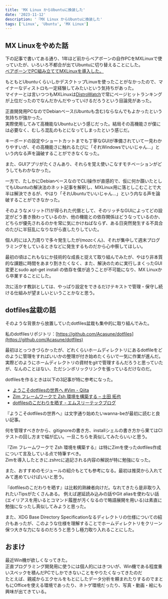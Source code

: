 ```yaml
---
title: 'MX Linux からUbuntuに換装した'
date: '2023-11-12'
description: '『MX Linux からUbuntuに換装した'
tags: ['Linux', 'Ubuntu', 'MX Linux']
---
```

## MX Linuxをやめた話
下の記事で書いてある通り、1年ほど前からベアボーンの自作PCをMXLinuxで使っていたが、いろいろ不都合が出てUbuntuに切り替えることにした。  
[ベアボーンでPC組み立ててMXLinuxを導入した。](https://acasu.net/2023-02-04)

もともとUbuntuくらいしかデスクトップLinuxを使ったことがなかったので、マイナーなディストロも一定経験してみたいという気持ちがあった。  
マイナーとは言いつつもMXLinuxは[DistroWatch](https://distrowatch.com/)で常にページヒットランキングが上位だったのでなんだかんだやっていけるだろうという目論見があった。

正直開発用PCなのでDebianベース(Ubuntuも含む)ならなんでもよかったという気持ちが強かった。  
実際使用してみて高機能なUbuntuという感じだった。結局その高機能さが僕には必要なく、むしろ混乱のもとになってしまったという感じだ。

キーボードの設定やショートカットまでも丁寧なGUIが準備されていて一見わかりやすいが、その高機能さに触れるたびに「それWindowsでいいじゃん...」という内なる声を論破することができなくなった。

また、GUIアプリがたくさんあり、それらを覚え使いこなすモチベーションがどうしてもわかなかった。

一方で、たしかにDebianベースなのでCLI操作が直感的で、仮に何か躓いたとしてもUbuntuの解決法のネット記事を解釈し、MXLinux用に落としこむことで大半は解決できるが、やはり「それUbuntuでいいじゃん...」という内なる声を論破することができなかった。

そのようなメリット(?)が得られた代償として、そのリッチなGUIによってどの設定がどう書き換わっているのか、他の機能との依存関係はどうなっているのか、どちらが優先されるのかを常に気にかけねばならず、ある日突然発生する不具合のたびに半狂乱になりながら直したりしていた。

個人的には入力周りで多々発生したが(mozcくん)、それが集中して週末プログラミングをしているときなどに発生するものだから心中察してほしい。

最初の頃はこれもなにか技術的な成長と捉えて取り組んでみたが、やはり非本質的な課題に時間をあまり割きたくなく、また、解決のために実行しまくったGUI変更とsudo apt-get install の依存を僕が追うことが不可能になり、MX Linuxから卒業することにした。

次に活かす教訓としては、やっぱり設定をできるだけテキストで管理・保守し続ける仕組みが望ましいということかなと思う。

## dotfiles盆栽の話
そのような背景から放置していたdotfiles盆栽も集中的に取り組んでみた。

私のdotfilesリポジトリ：[https://github.com/Acasune/dotfiles](https://github.com/Acasune/dotfiles)

最初はとっつきづらかったが、どれくらいホームディレクトリにあるdotfileをどのように管理をすればいいかの整理が付き始めたくらいで一気に作業が進んだ。実際どのようにホームディレクトリの資材をgitで管理するんだろうと思っていたが、なんのことはない、ただシンボリックリンクを張っているだけなのだ。

dotfilesを作るときは以下の3記事が特に参考になった。

- [ようこそdotfilesの世界へ #Vim - Qiita](https://qiita.com/yutkat/items/c6c7584d9795799ee164)
- [Zim フレームワークで Zsh 環境を構築する – 土田 拓也](https://takuyatsuchida.com/build-zsh-environment-by-zim-framework/)
- [dotfilesのこだわりを晒す - エムスリーテックブログ](https://www.m3tech.blog/entry/dotfiles-bonsai)

『ようこそdotfilesの世界へ』は文字通り始めたいwanna-beが最初に読むと良い記事。

何を管理すべきかから、gitignoreの書き方、installシェルの書き方から果てはCIテストの回し方まで幅が広い。一旦こちらを真似してみたらいいと思う。

『Zim フレームワークで Zsh 環境を構築する』は特にZimを使ったdotfiles作成について言及している点で特筆すべき。  
Zimを導入したときに.zshrcに追記される内容の解説が特に勉強になった。

また、おすすめのモジュールの紹介もとても参考になる。最初は推奨から入れてみて進めていけばいいと思う。

『dotfilesのこだわりを晒す』は比較的熟練者向けだ。なれてきたら是非取り入れたいTipsがたくさんある。
例えば遅延読み込みの話やGit aliasを使わない話(エイリアスを用いるとコマンド履歴が汚くなるので略語展開を用いる)は素直に勉強になったし真似してみようと思った。

また、XDG Base Directory Specificationなるディレクトリの仕様についての紹介もあったが、このような仕様を理解することでホームディレクトリをクリーン保つ大きな力になるのだろうと思うし極力取り入れることにした。

## おまけ
最近Win機が欲しくなってきた。  
正直プログラミング開発用に使うには個人的にはきついが、Win機である程度重いスペックを積んだPCでしかできないことをやりたくなってきたのだ  
たとえば、親戚からエクセルをもとにしたデータ分析を頼まれたりするのでまともにOfficeを使える環境であったり、ネトゲ環境だったり、写真・動画・絵にも興味が出てきている。

